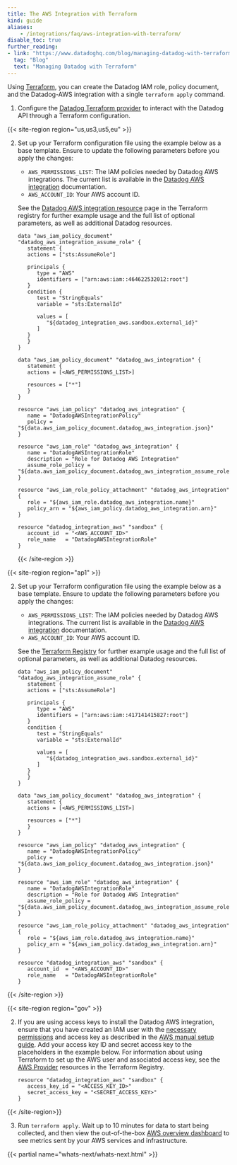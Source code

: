 ```yaml
---
title: The AWS Integration with Terraform
kind: guide
aliases:
    - /integrations/faq/aws-integration-with-terraform/
disable_toc: true
further_reading:
- link: "https://www.datadoghq.com/blog/managing-datadog-with-terraform/"
  tag: "Blog"
  text: "Managing Datadog with Terraform"
---
```


Using [Terraform][1], you can create the Datadog IAM role, policy document, and the Datadog-AWS integration with a single `terraform apply` command.


1. Configure the [Datadog Terraform provider][2] to interact with the Datadog API through a Terraform configuration.

{{< site-region region="us,us3,us5,eu" >}}

2. Set up your Terraform configuration file using the example below as a base template. Ensure to update the following parameters before you apply the changes:
   * `AWS_PERMISSIONS_LIST`: The IAM policies needed by Datadog AWS integrations. The current list is available in the [Datadog AWS integration][1] documentation.
   * `AWS_ACCOUNT_ID`: Your AWS account ID.

   See the [Datadog AWS integration resource][2] page in the Terraform registry for further example usage and the full list of optional parameters, as well as additional Datadog resources.

   ```hcl
   data "aws_iam_policy_document" "datadog_aws_integration_assume_role" {
      statement {
      actions = ["sts:AssumeRole"]

      principals {
         type = "AWS"
         identifiers = ["arn:aws:iam::464622532012:root"]
      }
      condition {
         test = "StringEquals"
         variable = "sts:ExternalId"

         values = [
            "${datadog_integration_aws.sandbox.external_id}"
         ]
      }
      }
   }

   data "aws_iam_policy_document" "datadog_aws_integration" {
      statement {
      actions = [<AWS_PERMISSIONS_LIST>]

      resources = ["*"]
      }
   }

   resource "aws_iam_policy" "datadog_aws_integration" {
      name = "DatadogAWSIntegrationPolicy"
      policy = "${data.aws_iam_policy_document.datadog_aws_integration.json}"
   }

   resource "aws_iam_role" "datadog_aws_integration" {
      name = "DatadogAWSIntegrationRole"
      description = "Role for Datadog AWS Integration"
      assume_role_policy = "${data.aws_iam_policy_document.datadog_aws_integration_assume_role.json}"
   }

   resource "aws_iam_role_policy_attachment" "datadog_aws_integration" {
      role = "${aws_iam_role.datadog_aws_integration.name}"
      policy_arn = "${aws_iam_policy.datadog_aws_integration.arn}"
   }

   resource "datadog_integration_aws" "sandbox" {
      account_id  = "<AWS_ACCOUNT_ID>"
      role_name   = "DatadogAWSIntegrationRole"
   }
   ```

   [1]: /integrations/amazon_web_services/?tab=manual#aws-iam-permissions
   [2]: https://registry.terraform.io/providers/DataDog/datadog/latest/docs/resources/integration_aws
{{< /site-region >}}

{{< site-region region="ap1" >}}

2. Set up your Terraform configuration file using the example below as a base template. Ensure to update the following parameters before you apply the changes:
   * `AWS_PERMISSIONS_LIST`: The IAM policies needed by Datadog AWS integrations. The current list is available in the [Datadog AWS integration][1] documentation.
   * `AWS_ACCOUNT_ID`: Your AWS account ID.

   See the [Terraform Registry][2] for further example usage and the full list of optional parameters, as well as additional Datadog resources.

   ```hcl
   data "aws_iam_policy_document" "datadog_aws_integration_assume_role" {
      statement {
      actions = ["sts:AssumeRole"]

      principals {
         type = "AWS"
         identifiers = ["arn:aws:iam::417141415827:root"]
      }
      condition {
         test = "StringEquals"
         variable = "sts:ExternalId"

         values = [
            "${datadog_integration_aws.sandbox.external_id}"
         ]
      }
      }
   }

   data "aws_iam_policy_document" "datadog_aws_integration" {
      statement {
      actions = [<AWS_PERMISSIONS_LIST>]

      resources = ["*"]
      }
   }

   resource "aws_iam_policy" "datadog_aws_integration" {
      name = "DatadogAWSIntegrationPolicy"
      policy = "${data.aws_iam_policy_document.datadog_aws_integration.json}"
   }

   resource "aws_iam_role" "datadog_aws_integration" {
      name = "DatadogAWSIntegrationRole"
      description = "Role for Datadog AWS Integration"
      assume_role_policy = "${data.aws_iam_policy_document.datadog_aws_integration_assume_role.json}"
   }

   resource "aws_iam_role_policy_attachment" "datadog_aws_integration" {
      role = "${aws_iam_role.datadog_aws_integration.name}"
      policy_arn = "${aws_iam_policy.datadog_aws_integration.arn}"
   }

   resource "datadog_integration_aws" "sandbox" {
      account_id  = "<AWS_ACCOUNT_ID>"
      role_name   = "DatadogAWSIntegrationRole"
   }
   ```

[1]: /integrations/amazon_web_services/?tab=manual#aws-iam-permissions
[2]: https://registry.terraform.io/providers/DataDog/datadog/latest/docs/resources/integration_aws
{{< /site-region >}}

{{< site-region region="gov" >}}

2. If you are using access keys to install the Datadog AWS integration, ensure that you have created an IAM user with the [necessary permissions][1] and access key as described in the [AWS manual setup guide][3]. Add your access key ID and secret access key to the placeholders in the example below. For information about using Terraform to set up the AWS user and associated access key, see the [AWS Provider][2] resources in the Terraform Registry.

   ```
   resource "datadog_integration_aws" "sandbox" {
      access_key_id = "<ACCESS_KEY_ID>"
      secret_access_key = "<SECRET_ACCESS_KEY>"
   }
   ```

[1]: /integrations/guide/aws-manual-setup/?tab=accesskeysgovcloudorchinaonly#aws-integration-iam-policy
[2]: https://registry.terraform.io/providers/hashicorp/aws/latest/docs
[3]: /integrations/guide/aws-manual-setup/?tab=accesskeysgovcloudorchinaonly#aws
{{< /site-region>}}

3. Run `terraform apply`. Wait up to 10 minutes for data to start being collected, and then view the out-of-the-box [AWS overview dashboard][5] to see metrics sent by your AWS services and infrastructure.

{{< partial name="whats-next/whats-next.html" >}}

[1]: https://www.terraform.io
[2]: https://registry.terraform.io/providers/DataDog/datadog/latest/docs
[5]: https://app.datadoghq.com/screen/integration/7/aws-overview
